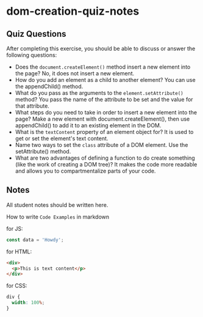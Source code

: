 # dom-creation-quiz-notes

## Quiz Questions

After completing this exercise, you should be able to discuss or answer the following questions:

- Does the `document.createElement()` method insert a new element into the page?
  No, it does not insert a new element.
- How do you add an element as a child to another element?
  You can use the appendChild() method.
- What do you pass as the arguments to the `element.setAttribute()` method?
  You pass the name of the attribute to be set and the value for that attribute.
- What steps do you need to take in order to insert a new element into the page?
  Make a new element with document.createElement(), then use appendChild() to add it to an existing element in the DOM.
- What is the `textContent` property of an element object for?
  It is used to get or set the element's text content.
- Name two ways to set the `class` attribute of a DOM element.
  Use the setAttribute() method.
- What are two advantages of defining a function to do create something (like the work of creating a DOM tree)?
  It makes the code more readable and allows you to compartmentalize parts of your code.

## Notes

All student notes should be written here.

How to write `Code Examples` in markdown

for JS:

```javascript
const data = 'Howdy';
```

for HTML:

```html
<div>
  <p>This is text content</p>
</div>
```

for CSS:

```css
div {
  width: 100%;
}
```
